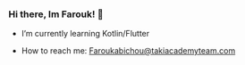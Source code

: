 ### Hi there, Im Farouk! 👋


-    I’m currently learning Kotlin/Flutter

-    How to reach me: Faroukabichou@takiacademyteam.com


